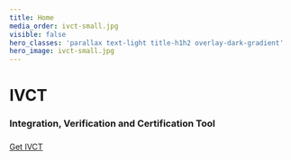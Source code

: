 ```yaml
---
title: Home
media_order: ivct-small.jpg
visible: false
hero_classes: 'parallax text-light title-h1h2 overlay-dark-gradient'
hero_image: ivct-small.jpg
---
```


# **IVCT**
### Integration, Verification and Certification Tool
###

[Get IVCT](https://github.com/IVCTool?classes=btn,btn-primary,btn-lg,btn-primary-outline)